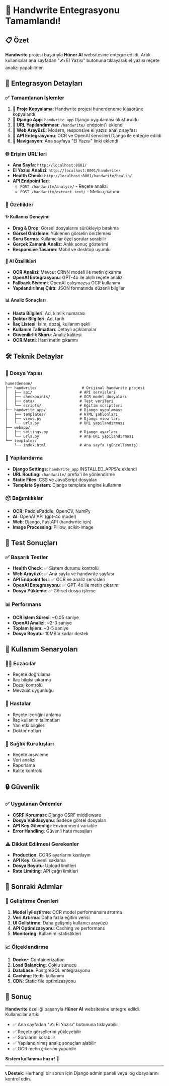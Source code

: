 # 🎉 Handwrite Entegrasyonu Tamamlandı!

## 📋 Özet

**Handwrite** projesi başarıyla **Hüner AI** websitesine entegre edildi. Artık kullanıcılar ana sayfadan "✍️ El Yazısı" butonuna tıklayarak el yazısı reçete analizi yapabilirler.

## 🚀 Entegrasyon Detayları

### ✅ Tamamlanan İşlemler

1. **📁 Proje Kopyalama**: Handwrite projesi hunerdeneme klasörüne kopyalandı
2. **🔧 Django App**: `handwrite_app` Django uygulaması oluşturuldu
3. **🔗 URL Yapılandırması**: `/handwrite/` endpoint'i eklendi
4. **🎨 Web Arayüzü**: Modern, responsive el yazısı analiz sayfası
5. **🔌 API Entegrasyonu**: OCR ve OpenAI servisleri Django ile entegre edildi
6. **🧭 Navigasyon**: Ana sayfaya "El Yazısı" linki eklendi

### 🌐 Erişim URL'leri

- **Ana Sayfa**: `http://localhost:8001/`
- **El Yazısı Analizi**: `http://localhost:8001/handwrite/`
- **Health Check**: `http://localhost:8001/handwrite/health/`
- **API Endpoint'leri**:
  - `POST /handwrite/analyze/` - Reçete analizi
  - `POST /handwrite/extract-text/` - Metin çıkarımı

### 🎯 Özellikler

#### ✨ Kullanıcı Deneyimi
- **Drag & Drop**: Görsel dosyalarını sürükleyip bırakma
- **Görsel Önizleme**: Yüklenen görselin önizlemesi
- **Soru Sorma**: Kullanıcılar özel sorular sorabilir
- **Gerçek Zamanlı Analiz**: Anlık sonuç gösterimi
- **Responsive Tasarım**: Mobil ve desktop uyumlu

#### 🤖 AI Özellikleri
- **OCR Analizi**: Mevcut CRNN modeli ile metin çıkarımı
- **OpenAI Entegrasyonu**: GPT-4o ile akıllı reçete analizi
- **Fallback Sistemi**: OpenAI çalışmazsa OCR kullanımı
- **Yapılandırılmış Çıktı**: JSON formatında düzenli bilgiler

#### 📊 Analiz Sonuçları
- **Hasta Bilgileri**: Ad, kimlik numarası
- **Doktor Bilgileri**: Ad, tarih
- **İlaç Listesi**: İsim, dozaj, kullanım şekli
- **Kullanım Talimatları**: Detaylı açıklamalar
- **Güvenilirlik Skoru**: Analiz kalitesi
- **OCR Metni**: Ham metin çıkarımı

## 🛠️ Teknik Detaylar

### 📁 Dosya Yapısı
```
hunerdeneme/
├── handwrite/                    # Orijinal handwrite projesi
│   ├── api/                     # API servisleri
│   ├── checkpoints/             # OCR model dosyaları
│   ├── data/                    # Test verileri
│   └── scripts/                 # Eğitim scriptleri
├── handwrite_app/               # Django uygulaması
│   ├── templates/               # HTML şablonları
│   ├── views.py                 # Django view'ları
│   └── urls.py                  # URL yapılandırması
├── webapp/
│   ├── settings.py              # Django ayarları
│   └── urls.py                  # Ana URL yapılandırması
└── templates/
    └── index.html               # Ana sayfa (güncellenmiş)
```

### 🔧 Yapılandırma
- **Django Settings**: `handwrite_app` INSTALLED_APPS'e eklendi
- **URL Routing**: `/handwrite/` prefix'i ile yönlendirme
- **Static Files**: CSS ve JavaScript dosyaları
- **Template System**: Django template engine kullanımı

### 📦 Bağımlılıklar
- **OCR**: PaddlePaddle, OpenCV, NumPy
- **AI**: OpenAI API (gpt-4o model)
- **Web**: Django, FastAPI (handwrite için)
- **Image Processing**: Pillow, scikit-image

## 🧪 Test Sonuçları

### ✅ Başarılı Testler
- **Health Check**: ✅ Sistem durumu kontrolü
- **Web Arayüzü**: ✅ Ana sayfa ve handwrite sayfası
- **API Endpoint'leri**: ✅ OCR ve analiz servisleri
- **OpenAI Entegrasyonu**: ✅ GPT-4o ile metin çıkarımı
- **Dosya Yükleme**: ✅ Görsel dosya işleme

### 📊 Performans
- **OCR İşlem Süresi**: ~0.05 saniye
- **OpenAI Analizi**: ~2-3 saniye
- **Toplam İşlem**: ~3-5 saniye
- **Dosya Boyutu**: 10MB'a kadar destek

## 🎯 Kullanım Senaryoları

### 👨‍⚕️ Eczacılar
- Reçete doğrulama
- İlaç bilgisi çıkarma
- Dozaj kontrolü
- Mevzuat uygunluğu

### 👥 Hastalar
- Reçete içeriğini anlama
- İlaç kullanım talimatları
- Yan etki bilgileri
- Doktor notları

### 🏥 Sağlık Kuruluşları
- Reçete arşivleme
- Veri analizi
- Raporlama
- Kalite kontrolü

## 🔒 Güvenlik

### ✅ Uygulanan Önlemler
- **CSRF Koruması**: Django CSRF middleware
- **Dosya Validasyonu**: Sadece görsel dosyaları
- **API Key Güvenliği**: Environment variable
- **Error Handling**: Güvenli hata mesajları

### ⚠️ Dikkat Edilmesi Gerekenler
- **Production**: CORS ayarlarını kısıtlayın
- **API Key**: Güvenli saklama
- **Dosya Boyutu**: Upload limitleri
- **Rate Limiting**: API çağrı limitleri

## 🚀 Sonraki Adımlar

### 🔧 Geliştirme Önerileri
1. **Model İyileştirme**: OCR model performansını artırma
2. **Veri Artırma**: Daha fazla eğitim verisi
3. **UI Geliştirme**: Daha gelişmiş kullanıcı arayüzü
4. **API Optimizasyonu**: Caching ve performans
5. **Monitoring**: Kullanım istatistikleri

### 📈 Ölçeklendirme
1. **Docker**: Containerization
2. **Load Balancing**: Çoklu sunucu
3. **Database**: PostgreSQL entegrasyonu
4. **Caching**: Redis kullanımı
5. **CDN**: Static file optimizasyonu

## 🎉 Sonuç

**Handwrite** özelliği başarıyla **Hüner AI** websitesine entegre edildi. Kullanıcılar artık:

- ✅ Ana sayfadan "✍️ El Yazısı" butonuna tıklayabilir
- ✅ Reçete görsellerini yükleyebilir
- ✅ Sorularını sorabilir
- ✅ Yapılandırılmış analiz sonuçları alabilir
- ✅ OCR metin çıkarımı yapabilir

**Sistem kullanıma hazır! 🚀**

---

**📞 Destek**: Herhangi bir sorun için Django admin paneli veya log dosyalarını kontrol edin.
